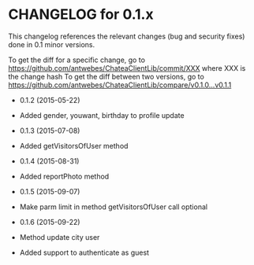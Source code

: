 CHANGELOG for 0.1.x
===================

This changelog references the relevant changes (bug and security fixes) done
in 0.1 minor versions.

To get the diff for a specific change, go to https://github.com/antwebes/ChateaClientLib/commit/XXX where XXX is the change hash
To get the diff between two versions, go to https://github.com/antwebes/ChateaClientLib/compare/v0.1.0...v0.1.1

* 0.1.2 (2015-05-22)

 * Added gender, youwant, birthday to profile update 

* 0.1.3 (2015-07-08)

 * Added getVisitorsOfUser method
  
* 0.1.4 (2015-08-31)

 * Added reportPhoto method
  
* 0.1.5 (2015-09-07)

 * Make parm limit in method getVisitorsOfUser call optional 
 
* 0.1.6 (2015-09-22)
 
 * Method update city user
 * Added support to authenticate as guest 